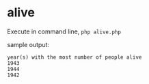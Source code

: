 # alive

Execute in command line, `php alive.php`

sample output:
```
year(s) with the most number of people alive
1943
1944
1942
```
